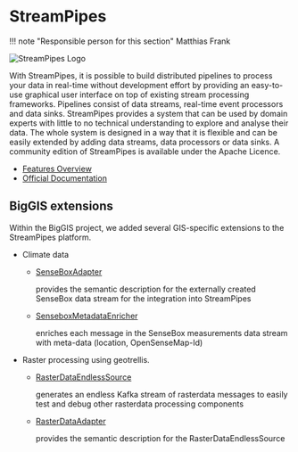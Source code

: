 # StreamPipes

!!! note "Responsible person for this section"
    Matthias Frank


![StreamPipes Logo](https://www.streampipes.org/images/streampipes-logo-left.png)

With StreamPipes, it is possible to build distributed pipelines to process your data in real-time without development
effort by providing an easy-to-use graphical user interface on top of existing stream processing frameworks.
Pipelines consist of data streams, real-time event processors and data sinks. StreamPipes provides a system that
can be used by domain experts with little to no technical understanding to explore and analyse their data.
The whole system is designed in a way that it is flexible and can be easily extended by adding data streams,
data processors or data sinks. A community edition of StreamPipes is available under the Apache Licence. 

- [Features Overview](https://www.streampipes.org/en/features)
- [Official Documentation](https://docs.streampipes.org/)



## BigGIS extensions
 
Within the BigGIS project, we added several GIS-specific extensions to the StreamPipes platform.

- Climate data
    - [SenseBoxAdapter](https://github.com/biggis-project/biggisstreampipes-senseboxadapter)

        provides the semantic description for the externally created SenseBox data stream
        for the integration into StreamPipes

    - [SenseboxMetadataEnricher](https://github.com/biggis-project/biggisstreampipes-senseboxmetadataenricher)

        enriches each message in the SenseBox measurements data stream with meta-data (location, OpenSenseMap-Id)

- Raster processing using geotrellis.
    - [RasterDataEndlessSource](https://github.com/biggis-project/biggisstreampipes-rasterdataendlesssource)

        generates an endless Kafka stream of rasterdata messages to easily test and debug
        other rasterdata processing components

    - [RasterDataAdapter](https://github.com/biggis-project/biggisstreampipes-rasterdataadapter)

        provides the semantic description for the RasterDataEndlessSource
